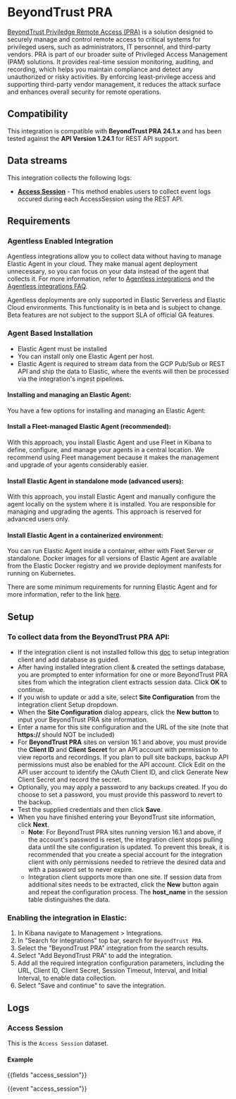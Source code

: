 # BeyondTrust PRA

[BeyondTrust Priviledge Remote Access (PRA)](https://www.beyondtrust.com/products/privileged-remote-access) is a solution designed to securely manage and control remote access to critical systems for privileged users, such as administrators, IT personnel, and third-party vendors. PRA is part of our broader suite of Privileged Access Management (PAM) solutions. It provides real-time session monitoring, auditing, and recording, which helps you maintain compliance and detect any unauthorized or risky activities. By enforcing least-privilege access and supporting third-party vendor management, it reduces the attack surface and enhances overall security for remote operations.

## Compatibility

This integration is compatible with **BeyondTrust PRA 24.1.x** and has been tested against the **API Version 1.24.1** for REST API support.

## Data streams

This integration collects the following logs:

- **[Access Session](https://docs.beyondtrust.com/pra/docs/reporting#accesssession)** - This method enables users to collect event logs occured during each AccessSession using the REST API.

## Requirements

### Agentless Enabled Integration
Agentless integrations allow you to collect data without having to manage Elastic Agent in your cloud. They make manual agent deployment unnecessary, so you can focus on your data instead of the agent that collects it. For more information, refer to [Agentless integrations](https://www.elastic.co/guide/en/serverless/current/security-agentless-integrations.html) and the [Agentless integrations FAQ](https://www.elastic.co/guide/en/serverless/current/agentless-integration-troubleshooting.html).

Agentless deployments are only supported in Elastic Serverless and Elastic Cloud environments.  This functionality is in beta and is subject to change. Beta features are not subject to the support SLA of official GA features.

### Agent Based Installation
- Elastic Agent must be installed
- You can install only one Elastic Agent per host.
- Elastic Agent is required to stream data from the GCP Pub/Sub or REST API and ship the data to Elastic, where the events will then be processed via the integration's ingest pipelines.

#### Installing and managing an Elastic Agent:

You have a few options for installing and managing an Elastic Agent:

#### Install a Fleet-managed Elastic Agent (recommended):

With this approach, you install Elastic Agent and use Fleet in Kibana to define, configure, and manage your agents in a central location. We recommend using Fleet management because it makes the management and upgrade of your agents considerably easier.

#### Install Elastic Agent in standalone mode (advanced users):

With this approach, you install Elastic Agent and manually configure the agent locally on the system where it is installed. You are responsible for managing and upgrading the agents. This approach is reserved for advanced users only.

#### Install Elastic Agent in a containerized environment:

You can run Elastic Agent inside a container, either with Fleet Server or standalone. Docker images for all versions of Elastic Agent are available from the Elastic Docker registry and we provide deployment manifests for running on Kubernetes.

There are some minimum requirements for running Elastic Agent and for more information, refer to the link [here](https://www.elastic.co/guide/en/fleet/current/elastic-agent-installation.html).

## Setup

### To collect data from the BeyondTrust PRA API:
- If the integration client is not installed follow this [doc](https://docs.beyondtrust.com/pra/docs/integration-client) to setup integration client and add database as guided.
- After having installed integration client & created the settings database, you are prompted to enter information for one or more BeyondTrust PRA sites from which the integration client extracts session data. Click **OK** to continue.
- If you wish to update or add a site, select **Site Configuration** from the integration client Setup dropdown.
- When the **Site Configuration** dialog appears, click the **New button** to input your BeyondTrust PRA site information.
- Enter a name for this site configuration and the URL of the site (note that **https://** should NOT be included)
- For **BeyondTrust PRA** sites on version 16.1 and above, you must provide the **Client ID** and **Client Secret** for an API account with permission to view reports and recordings. If you plan to pull site backups, backup API permissions must also be enabled for the API account. Click Edit on the API user account to identify the OAuth Client ID, and click Generate New Client Secret and record the secret.
- Optionally, you may apply a password to any backups created. If you do choose to set a password, you must provide this password to revert to the backup.
- Test the supplied credentials and then click **Save**.
- When you have finished entering your BeyondTrust site information, click **Next**.
    - **Note**: For BeyondTrust PRA sites running version 16.1 and above, if the account's password is reset, the integration client stops pulling data until the site configuration is updated. To prevent this break, it is recommended that you create a special account for the integration client with only permissions needed to retrieve the desired data and with a password set to never expire.
    - Integration client supports more than one site. If session data from additional sites needs to be extracted, click the **New** button again and repeat the configuration process. The **host_name** in the session table distinguishes the data.

### Enabling the integration in Elastic:

1. In Kibana navigate to Management > Integrations.
2. In "Search for integrations" top bar, search for `BeyondTrust PRA`.
3. Select the "BeyondTrust PRA" integration from the search results.
4. Select "Add BeyondTrust PRA" to add the integration.
5. Add all the required integration configuration parameters, including the URL, Client ID, Client Secret, Session Timeout, Interval, and Initial Interval, to enable data collection.
6. Select "Save and continue" to save the integration.

## Logs

### Access Session

This is the `Access Session` dataset.

#### Example

{{fields "access_session"}}

{{event "access_session"}}
